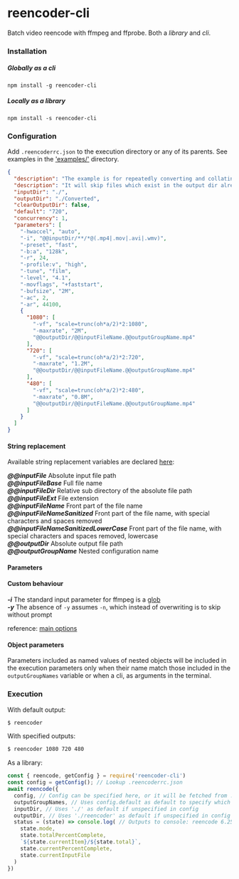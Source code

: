 # reencoder-cli

Batch video reencode with ffmpeg and ffprobe.
Both a *library* and *cli*.

### Installation
##### Globally as a *cli*

`npm install -g reencoder-cli`

##### Locally as a *library*

`npm install -s reencoder-cli`

### Configuration

Add `.reencoderrc.json` to the execution directory or any of its parents. 
See examples in the ['examples/'](https://github.com/oliverfoster/reencoder-cli/tree/master/examples) directory.
```json
{
  "description": "The example is for repeatedly converting and collating videos in nested subdirectories to a uniform format, 1080p, 720p or 480p.",
  "description": "It will skip files which exist in the output dir already and it will not clear the output folder.",
  "inputDir": "./",
  "outputDir": "./Converted",
  "clearOutputDir": false,
  "default": "720",
  "concurrency": 1,
  "parameters": [
    "-hwaccel", "auto",
    "-i", "@@inputDir/**/*@(.mp4|.mov|.avi|.wmv)",
    "-preset", "fast",
    "-b:a", "128k",
    "-r", 24,
    "-profile:v", "high",
    "-tune", "film",
    "-level", "4.1",
    "-movflags", "+faststart",
    "-bufsize", "2M",
    "-ac", 2,
    "-ar", 44100,
    {
      "1080": [
        "-vf", "scale=trunc(oh*a/2)*2:1080",
        "-maxrate", "2M",
        "@@outputDir/@@inputFileName.@@outputGroupName.mp4"
      ],
      "720": [
        "-vf", "scale=trunc(oh*a/2)*2:720",
        "-maxrate", "1.2M",
        "@@outputDir/@@inputFileName.@@outputGroupName.mp4"
      ],
      "480": [
        "-vf", "scale=trunc(oh*a/2)*2:480",
        "-maxrate", "0.8M",
        "@@outputDir/@@inputFileName.@@outputGroupName.mp4"
      ]
    }
  ]
}
```

#### String replacement
Available string replacement variables are declared [here](https://github.com/oliverfoster/reencoder-cli/blob/c710b8b4c97586bec612ca480561679294c7ab2b/app/parameters.js#L93-L103):

**_@@inputFile_** Absolute input file path<br>
**_@@inputFileBase_** Full file name<br>
**_@@inputFileDir_** Relative sub directory of the absolute file path<br>
**_@@inputFileExt_** File extension<br>
**_@@inputFileName_** Front part of the file name<br>
**_@@inputFileNameSanitized_** Front part of the file name, with special characters and spaces removed<br>
**_@@inputFileNameSanitizedLowerCase_** Front part of the file name, with special characters and spaces removed, lowercase<br>
**_@@outputDir_** Absolute output file path<br>
**_@@outputGroupName_** Nested configuration name<br>

#### Parameters

#### Custom behaviour

**_-i_** The standard input parameter for ffmpeg is a [glob](https://github.com/isaacs/node-glob)<br>
**_-y_** The absence of `-y` assumes `-n`, which instead of overwriting is to skip without prompt

reference: [main options](http://ffmpeg.org/ffmpeg.html#Main-options)

#### Object parameters

Parameters included as named values of nested objects will be included in the execution parameters only when their name match those included in the `outputGroupNames` variable or when a cli, as arguments in the terminal.

### Execution

With default output:
```sh
$ reencoder
```

With specified outputs:
```sh
$ reencoder 1080 720 480
```

As a library:
```js
const { reencode, getConfig } = require('reencoder-cli')
const config = getConfig(); // Lookup .reencoderrc.json
await reencode({
  config, // Config can be specified here, or it will be fetched from .reencoderrc.json through parent directories
  outputGroupNames, // Uses config.default as default to specify which named subtasks should run
  inputDir, // Uses './' as default if unspecified in config
  outputDir, // Uses './reencoder' as default if unspecified in config
  status = (state) => console.log( // Outputs to console: reencode 6.25% 1/3 18.75% nested/one.mp4
    state.mode,
    state.totalPercentComplete,
    `${state.currentItem}/${state.total}`,
    state.currentPercentComplete,
    state.currentInputFile
  )
})
```
